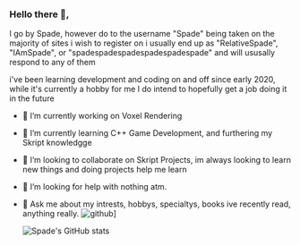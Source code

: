 ### Hello there 👋,
I go by Spade, however do to the username "Spade" being taken on the majority of sites i wish to register on i usually end up as "RelativeSpade", "IAmSpade", or "spadespadespadespadespadespade" and will ususally respond to any of them

i've been learning development and coding on and off since early 2020, while it's currently a hobby for me I do intend to hopefully get a job doing it in the future

- 🔭 I’m currently working on Voxel Rendering
- 🌱 I’m currently learning C++ Game Development, and furthering my Skript knowledgge
- 👯 I’m looking to collaborate on Skript Projects, im always looking to learn new things and doing projects help me learn
- 🤔 I’m looking for help with nothing atm.
- 💬 Ask me about my intrests, hobbys, specialtys, books ive recently read, anything really.
![github](https://img.shields.io/badge/GitHub-000000?style=for-the-badge&logo=GitHub&logoColor=white)]

  ![Spade's GitHub stats](https://github-readme-stats.vercel.app/api?username=RelativeSpade&show_icons=true&theme=dark)

